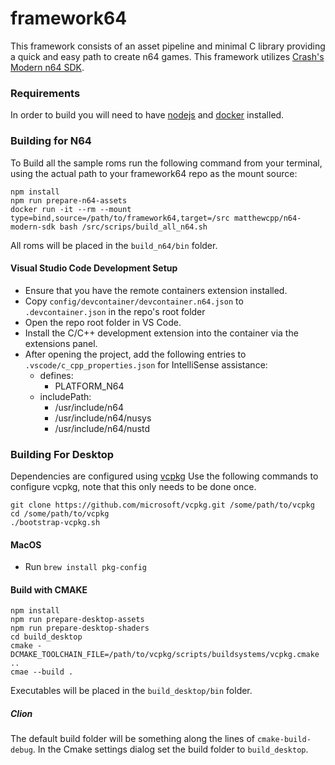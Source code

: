 # framework64
This framework consists of an asset pipeline and minimal C library providing a quick and easy path to create n64 games.
This framework utilizes [Crash's Modern n64 SDK](https://github.com/CrashOveride95/n64sdkmod).

### Requirements
In order to build you will need to have [nodejs](https://nodejs.org/en/) and [docker](https://www.docker.com/) installed.

### Building for N64

To Build all the sample roms run the following command from your terminal, using the actual path to your framework64 repo as the mount source:
```
npm install
npm run prepare-n64-assets
docker run -it --rm --mount type=bind,source=/path/to/framework64,target=/src matthewcpp/n64-modern-sdk bash /src/scrips/build_all_n64.sh
```

All roms will be placed in the `build_n64/bin` folder.

#### Visual Studio Code Development Setup
- Ensure that you have the remote containers extension installed.
- Copy `config/devcontainer/devcontainer.n64.json` to `.devcontainer.json` in the repo's root folder
- Open the repo root folder in VS Code.
- Install the C/C++ development extension into the container via the extensions panel.
- After opening the project, add the following entries to `.vscode/c_cpp_properties.json` for IntelliSense assistance:
  - defines:
    - PLATFORM_N64
  - includePath:
    - /usr/include/n64
    - /usr/include/n64/nusys
    - /usr/include/n64/nustd


### Building For Desktop
Dependencies are configured using [vcpkg](https://vcpkg.io/en/index.html)
Use the following commands to configure vcpkg, note that this only needs to be done once.
```shell
git clone https://github.com/microsoft/vcpkg.git /some/path/to/vcpkg
cd /some/path/to/vcpkg
./bootstrap-vcpkg.sh 
```

#### MacOS
- Run `brew install pkg-config`

#### Build with CMAKE
```shell
npm install
npm run prepare-desktop-assets
npm run prepare-desktop-shaders
cd build_desktop
cmake -DCMAKE_TOOLCHAIN_FILE=/path/to/vcpkg/scripts/buildsystems/vcpkg.cmake ..
cmae --build .
```

Executables will be placed in the `build_desktop/bin` folder.

##### Clion
The default build folder will be something along the lines of `cmake-build-debug`.  In the Cmake settings dialog set the build folder to `build_desktop`.


